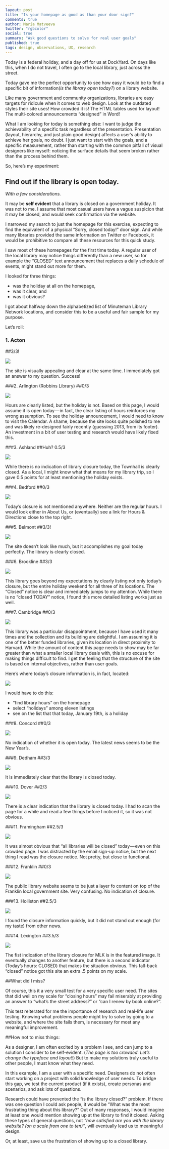 ```yaml
---
layout: post
title: "Is your homepage as good as than your door sign?"
comments: true
author: Maria Matveeva
twitter: "rgbcolor"
social: true
summary: "Ask good questions to solve for real user goals"
published: true
tags: design, observations, UX, research
---
```


Today is a federal holiday, and a day off for us at DockYard. On days like this, when I do not travel, I often go to the local library, just across the street. 

Today gave me the perfect opportunity to see how easy it would be to find a specific bit of information(*is the library open today?*) on a library website.

Like many government and community organizations, libraries are easy targets for ridicule when it comes to web design. Look at the outdated styles their site uses! How crowded it is! The HTML tables used for layout! The multi-colored announcements “designed” in Word! 

What I am looking for today is something else: I want to judge the achievability of a specific task regardless of the presentation. Presentation (layout, hierarchy, and just plain good design) affects a user’s ability to achieve her goals, no doubt. I just want to start with the goals, and a specific measurement, rather than starting with the common pitfall of visual designers like myself: noticing the surface details that seem broken rather than the process behind them.

So, here’s my experiment:

## Find out if the library is open today.

*With a few considerations.*

It may be **self evident** that a library is closed on a government holiday. It was not to me. I assume that most casual users have a vague suspicion that it may be closed, and would seek confirmation via the website.

I narrowed my search to just the homepage for this exercise, expecting to find the equivalent of a physical “Sorry, closed today!” door sign. And while many libraries provided the same information on Twitter or Facebook, it would be prohibitive to compare all these resources for this quick study.

I saw most of these homepages for the first time today. A regular user of the local library may notice things differently than a new user, so for example the “CLOSED” text announcement that replaces a daily schedule of events, might stand out more for them.

I looked for three things:
-  was the holiday at all on the homepage,  
- was it clear, and 
- was it obvious?

I got about halfway down the alphabetized list of Minuteman Library Network locations, and consider this to be a useful and fair sample for my purpose.

Let’s roll:

### 1. Acton 
##3/3! 

![](/images/20150120/01-Acton-Memorial-Library.jpg)

The site is visually appealing and clear at the same time. I immediately got an answer to my question. Success!

###2. Arlington (Robbins Library)
##0/3 

![](/images/20150120/02-Robbins-Library.jpg)

Hours are clearly listed, but the holiday is not. Based on this page, I would assume it is open today — in fact, the clear listing of hours reinforces my wrong assumption. To see the holiday announcement, I would need to know to visit the Calendar. A shame, because the site looks quite polished to me and was likely re-designed fairly recently (guessing 2013, from its footer). An investment in a bit of user testing and research would have likely fixed this.

###3. Ashland 
##Huh? 0.5/3 

![](/images/20150120/03-Ashland--Massachusetts.jpg)

While there is no indication of library closure today, the Townhall is clearly  closed. As a local, I might know what that means for my library trip, so I gave 0.5 points for at least mentioning the holiday exists.

###4. Bedford 
##0/3 

![](/images/20150120/04-Bedford-Public-Library.jpg)

Today’s closure is not mentioned anywhere. Neither are the regular hours. I would look  either in About Us, or (eventually) see a link for Hours & Directions close to the top right.

###5. Belmont 
##3/3! 

![](/images/20150120/05-Belmont-Public-Library.jpg)

The site doesn’t look like much, but it accomplishes my goal today perfectly. The library is clearly closed.

###6. Brookline 
##3/3 

![](/images/20150120/06-The-Public-Library-of-Brookline-Home-Page-crop.jpg)

This library goes beyond my expectations by clearly listing not only today’s closure, but the entire holiday weekend for all three of its locations. The “Closed” notice is clear and immediately jumps to my attention. While there is no “closed TODAY” notice, I found this more detailed listing works just as well.

###7. Cambridge 
##0/3 

![](/images/20150120/07-a-Library---City-of-Cambridge--Massachusetts.jpg)

This library was a particular disappointment, because I have used it many times and the collection and its building are delightful. I am assuming it is one of the better funded libraries, given its location in direct proximity to Harvard. While the amount of content this page needs to show may be far greater than what a smaller local library deals with, this is no excuse for making things difficult to find. I get the feeling that the structure of the site is based on internal objectives, rather than user goals. 

Here’s where today’s closure information is, in fact, located:

![](/images/20150120/07-b-c-Library---City-of-Cambridge--Massachusetts.jpg)

I would have to do this:
- “find library hours” on the homepage
- select “holidays” among eleven listings
- see on the list that that today, January 19th, is a holiday

###8. Concord 
##0/3 

![](/images/20150120/08-Concord---page-title-is-Redirect-Page.jpg)

No indication of whether it is open today. The latest news seems to be the New Year’s.

###9. Dedham 
##3/3 

![](/images/20150120/09-Dedham-Public-Library.jpg)

It is immediately clear that the library is closed today.

###10. Dover 
##2/3 

![](/images/20150120/10-Dover-Town-Library.jpg)

There is a clear indication that the library is closed today. I had to scan the page for a while and read a few things before I noticed it, so it was not obvious.

###11. Framingham 
##2.5/3 

![](/images/20150120/11-Framingham-Public-Library--Look-Here-First.jpg)

It was almost obvious that “all libraries will be closed” today — even on this crowded page. I was distracted by the email sign-up notice, but the next thing I read was the closure notice. Not pretty, but close to functional.

###12. Franklin 
##0/3 

![](/images/20150120/12-Town-of-Franklin--MA---Franklin-Public-Library.jpg)

The public library website seems to be just a layer fo content on top of the Franklin local government site. Very confusing. No indication of closure.

###13. Holliston 
##2.5/3 

![](/images/20150120/13-Holliston-Public-Library---Holliston--Massachusetts.jpg)

I found the closure information quickly, but it did not stand out enough (for my taste) from other news.

###14. Lexington 
##3.5/3 

![](/images/20150120/14-Cary-Memorial-Library.jpg)

The fist indication of the library closure for MLK is in the featured image. It eventually changes to another feature, but there is a second indicator (Today’s hours: CLOSED) that makes the situation obvious. This fall-back “closed” notice got this site an extra .5 points on my scale.

##What did I miss?

Of course, this it a very small test for a very specific user need. The sites that did well on my scale for “closing hours” may fail miserably at providing an answer to “what’s the street address?” or “can I renew by book online?”.

This test reiterated for me the importance of research and real-life user testing. Knowing what problems people might try to solve by going to a website, and where the site fails them, is necessary for most any meaningful improvement. 

##How not to miss things:

As a designer, I am often excited by a problem I see, and can jump to a solution I consider to be self-evident. (*The page is too crowded. Let’s change the typeface and layout!*) But to make my solutions truly useful to other people, I must know what they need.

In this example, I am a user with a specific need. Designers do not often start working on a project with solid knowledge of user needs. To bridge this gap, we test the current product (if it exists), create personas and scenarios, and ask lots of questions.

Research could have prevented the “is the library closed?” problem. If there was one question I could ask people,  it would be “What was the most frustrating thing about this library?” Out of many responses, I would imagine at least one would mention showing up at the library to find it closed. Asking these types of general questions, not *“how satisfied are you with the library website? (on a scale from one to ten)”*, will eventually lead us to meaningful design.

Or, at least, save us the frustration of showing up to a closed library.
